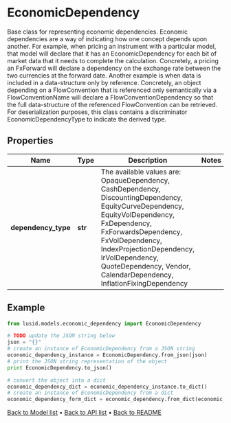# EconomicDependency

Base class for representing economic dependencies.  Economic dependencies are a way of indicating how one concept depends upon another.  For example, when pricing an instrument with a particular model,  that model will declare that it has an EconomicDependency for each bit of market data  that it needs to complete the calculation.  Concretely, a pricing an FxForward will declare a dependency on the exchange rate between the two currencies  at the forward date.                Another example is when data is included in a data-structure only by reference.  Concretely, an object depending on a FlowConvention that is referenced only semantically via a FlowConventionName  will declare a FlowConventionDependency  so that the full data-structure of the referenced FlowConvention can be retrieved.                For deserialization purposes,  this class contains a discriminator EconomicDependencyType to indicate the derived type.

## Properties
Name | Type | Description | Notes
------------ | ------------- | ------------- | -------------
**dependency_type** | **str** | The available values are: OpaqueDependency, CashDependency, DiscountingDependency, EquityCurveDependency, EquityVolDependency, FxDependency, FxForwardsDependency, FxVolDependency, IndexProjectionDependency, IrVolDependency, QuoteDependency, Vendor, CalendarDependency, InflationFixingDependency | 

## Example

```python
from lusid.models.economic_dependency import EconomicDependency

# TODO update the JSON string below
json = "{}"
# create an instance of EconomicDependency from a JSON string
economic_dependency_instance = EconomicDependency.from_json(json)
# print the JSON string representation of the object
print EconomicDependency.to_json()

# convert the object into a dict
economic_dependency_dict = economic_dependency_instance.to_dict()
# create an instance of EconomicDependency from a dict
economic_dependency_form_dict = economic_dependency.from_dict(economic_dependency_dict)
```
[Back to Model list](../README.md#documentation-for-models) &#8226; [Back to API list](../README.md#documentation-for-api-endpoints) &#8226; [Back to README](../README.md)


